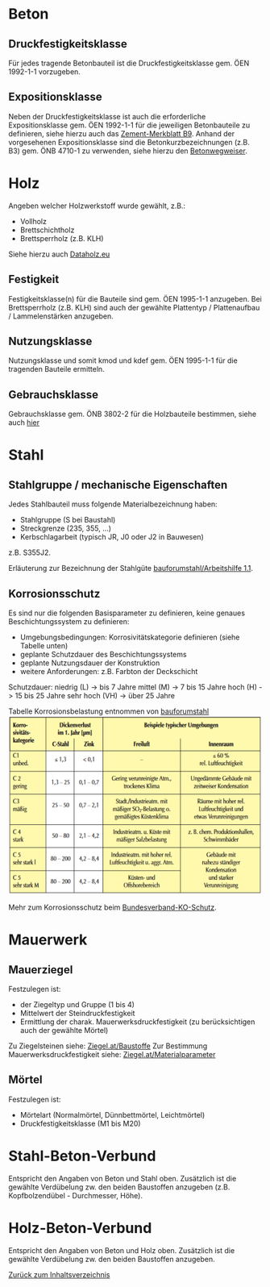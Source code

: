 # Beton

## Druckfestigkeitsklasse

Für jedes tragende Betonbauteil ist die Druckfestigkeitsklasse gem. ÖEN 1992-1-1 vorzugeben. 
## Expositionsklasse 

Neben der Druckfestigkeitsklasse ist auch die erforderliche Expositionsklasse gem. ÖEN 1992-1-1 für die jeweiligen Betonbauteile zu definieren, siehe hierzu auch das [Zement-Merkblatt B9](https://www.beton.org/fileadmin/beton-org/media/Dokumente/PDF/Service/Zementmerkbl%C3%A4tter/B9.pdf).
Anhand der vorgesehenen Expositionsklasse sind die Betonkurzbezeichnungen (z.B. B3) gem. ÖNB 4710-1 zu verwenden, siehe hierzu den [Betonwegweiser](https://www.gvtb.at/docs/technische-unterlagen/OENorm_B4710-1.pdf).

# Holz

Angeben welcher Holzwerkstoff wurde gewählt, z.B.:
- Vollholz
- Brettschichtholz
- Brettsperrholz (z.B. KLH)

Siehe hierzu auch [Dataholz.eu](https://www.dataholz.eu/index.htm)
## Festigkeit

Festigkeitsklasse(n) für die Bauteile sind gem. ÖEN 1995-1-1 anzugeben.
Bei Brettsperrholz (z.B. KLH) sind auch der gewählte Plattentyp / Plattenaufbau / Lammelenstärken anzugeben.
## Nutzungsklasse

Nutzungsklasse und somit kmod und kdef gem. ÖEN 1995-1-1 für die tragenden Bauteile ermitteln.
## Gebrauchsklasse

Gebrauchsklasse gem. ÖNB 3802-2 für die Holzbauteile bestimmen, siehe auch [hier](https://www.infoholz.at/fileadmin/infoholz/media/datenblaetter_hfa_pdfs/HFA_Magazin_03_2015_Holzschutz_im_Detail.pdf)

# Stahl

## Stahlgruppe / mechanische Eigenschaften

Jedes Stahlbauteil muss folgende Materialbezeichnung haben:
- Stahlgruppe (S bei Baustahl)
- Streckgrenze (235, 355, ...)
- Kerbschlagarbeit (typisch JR, J0 oder J2 in Bauwesen)

z.B. S355J2.

Erläuterung zur Bezeichnung der Stahlgüte [bauforumstahl/Arbeitshilfe 1.1](https://archiv.bauforumstahl.de/upload/documents/Arbeitshilfe1.1.pdf).

## Korrosionsschutz

Es sind nur die folgenden Basisparameter zu definieren, keine genaues Beschichtungssystem zu definieren:
- Umgebungsbedingungen: Korrosivitätskategorie definieren (siehe Tabelle unten)
- geplante Schutzdauer des Beschichtungssystems
- geplante Nutzungsdauer der Konstruktion
- weitere Anforderungen: z.B. Farbton der Deckschicht

Schutzdauer:
niedrig (L) -> bis 7 Jahre
mittel (M) -> 7 bis 15 Jahre
hoch (H) -> 15 bis 25 Jahre
sehr hoch (VH) -> über 25 Jahre

Tabelle Korrosionsbelastung entnommen von [bauforumstahl](https://bauforumstahl.de/wp-content/uploads/2024/02/sta.01.0.pdf)
![011_Korrosivitaetskategorie.png](/docs/assets/images/011_Korrosivitaetskategorie.png)

Mehr zum Korrosionsschutz beim [Bundesverband-KO-Schutz](https://www.bundesverband-korrosionsschutz.de/fileadmin/platzhirsche/mitglieder/2/233566/Publikationen/Verbaendemerkblatt_Planung_KS-Arbeiten.pdf).
# Mauerwerk

## Mauerziegel

Festzulegen ist:
- der Ziegeltyp und Gruppe (1 bis 4)
- Mittelwert der Steindruckfestigkeit
- Ermittlung der charak. Mauerwerksdruckfestigkeit (zu berücksichtigen auch der gewählte Mörtel)

Zu Ziegelsteinen siehe: [Ziegel.at/Baustoffe](https://www.ziegel.at/ziegeltechnik/baustoffe)
Zur Bestimmung Mauerwerksdruckfestigkeit siehe: [Ziegel.at/Materialparameter](https://www.ziegel.at/ziegeltechnik/mauerwerk/materialparameter-beschreibung-d-widerstaende)
## Mörtel

Festzulegen ist:
- Mörtelart (Normalmörtel, Dünnbettmörtel, Leichtmörtel)
- Druckfestigkeitsklasse (M1 bis M20)

# Stahl-Beton-Verbund

Entspricht den Angaben von Beton und Stahl oben.
Zusätzlich ist die gewählte Verdübelung zw. den beiden Baustoffen anzugeben (z.B. Kopfbolzendübel - Durchmesser, Höhe).

# Holz-Beton-Verbund

Entspricht den Angaben von Beton und Holz oben.
Zusätzlich ist die gewählte Verdübelung zw. den beiden Baustoffen anzugeben.


[Zurück zum Inhaltsverzeichnis](https://aiztok.github.io/KE2/)
